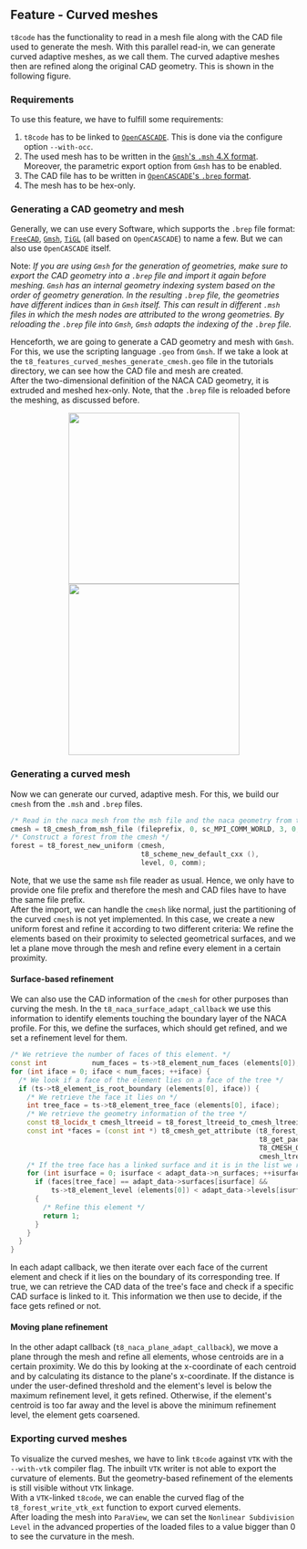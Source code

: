 ## Feature - Curved meshes

`t8code` has the functionality to read in a mesh file along with the CAD file used to generate the mesh. With this parallel read-in, we can generate curved adaptive meshes, as we call them. The curved adaptive meshes then are refined along the original CAD geometry. This is shown in the following figure.

### Requirements

To use this feature, we have to fulfill some requirements:  
1. `t8code` has to be linked to [`OpenCASCADE`](https://dev.opencascade.org/doc/overview/html/index.html). This is done via the configure option `--with-occ`.  
2. The used mesh has to be written in the [`Gmsh`'s `.msh` 4.X format](https://gmsh.info/doc/texinfo/gmsh.html#MSH-file-format). Moreover, the parametric export option from `Gmsh` has to be enabled.  
3. The CAD file has to be written in [`OpenCASCADE`'s `.brep` format](https://dev.opencascade.org/doc/overview/html/specification__brep_format.html).  
4. The mesh has to be hex-only.  

### Generating a CAD geometry and mesh

Generally, we can use every Software, which supports the `.brep` file format: [`FreeCAD`](https://www.freecadweb.org/), [`Gmsh`](https://gmsh.info), [`TiGL`](https://dlr-sc.github.io/tigl/) (all based on `OpenCASCADE`) to name a few. But we can also use `OpenCASCADE` itself.
  
Note: _If you are using `Gmsh` for the generation of geometries, make sure to export the CAD geometry into a `.brep` file and import it again before meshing. `Gmsh` has an internal geometry indexing system based on the order of geometry generation. In the resulting `.brep` file, the geometries have different indices than in `Gmsh` itself. This can result in different `.msh` files in which the mesh nodes are attributed to the wrong geometries. By reloading the `.brep` file into `Gmsh`, `Gmsh` adapts the indexing of the `.brep` file._  

Henceforth, we are going to generate a CAD geometry and mesh with `Gmsh`. For this, we use the scripting language `.geo` from `Gmsh`. If we take a look at the `t8_features_curved_meshes_generate_cmesh.geo` file in the tutorials directory, we can see how the CAD file and mesh are created.  
After the two-dimensional definition of the NACA CAD geometry, it is extruded and meshed hex-only. Note, that the `.brep` file is reloaded before the meshing, as discussed before.
<p align="center">
<img src="https://github.com/holke/t8code/wiki/pictures/tutorials/feature_curved_meshes_naca6412_brep.png" height="300" hspace=100>
<img src="https://github.com/holke/t8code/wiki/pictures/tutorials/feature_curved_meshes_naca6412_mesh.png" height="300">
</p>

### Generating a curved mesh

Now we can generate our curved, adaptive mesh. For this, we build our `cmesh` from the `.msh` and `.brep` files.
```C++
/* Read in the naca mesh from the msh file and the naca geometry from the brep file */
cmesh = t8_cmesh_from_msh_file (fileprefix, 0, sc_MPI_COMM_WORLD, 3, 0, occ);
/* Construct a forest from the cmesh */
forest = t8_forest_new_uniform (cmesh,
                                t8_scheme_new_default_cxx (),
                                level, 0, comm);
```
Note, that we use the same `msh` file reader as usual. Hence, we only have to provide one file prefix and therefore the mesh and CAD files have to have the same file prefix.  
After the import, we can handle the `cmesh` like normal, just the partitioning of the curved `cmesh` is not yet implemented. In this case, we create a new uniform forest and refine it according to two different criteria: We refine the elements based on their proximity to selected geometrical surfaces, and we let a plane move through the mesh and refine every element in a certain proximity.

#### Surface-based refinement

We can also use the CAD information of the `cmesh` for other purposes than curving the mesh. In the `t8_naca_surface_adapt_callback` we use this information to identify elements touching the boundary layer of the NACA profile. For this, we define the surfaces, which should get refined, and we set a refinement level for them.
```C++
/* We retrieve the number of faces of this element. */
const int           num_faces = ts->t8_element_num_faces (elements[0]);
for (int iface = 0; iface < num_faces; ++iface) {
  /* We look if a face of the element lies on a face of the tree */
  if (ts->t8_element_is_root_boundary (elements[0], iface)) {
    /* We retrieve the face it lies on */
    int tree_face = ts->t8_element_tree_face (elements[0], iface);
    /* We retrieve the geometry information of the tree */
    const t8_locidx_t cmesh_ltreeid = t8_forest_ltreeid_to_cmesh_ltreeid (forest_from, which_tree);
    const int *faces = (const int *) t8_cmesh_get_attribute (t8_forest_get_cmesh (forest),
                                                             t8_get_package_id (),
                                                             T8_CMESH_OCC_FACE_ATTRIBUTE_KEY,
                                                             cmesh_ltreeid);
    /* If the tree face has a linked surface and it is in the list we refine it */
    for (int isurface = 0; isurface < adapt_data->n_surfaces; ++isurface) {
      if (faces[tree_face] == adapt_data->surfaces[isurface] &&
          ts->t8_element_level (elements[0]) < adapt_data->levels[isurface])
      {
        /* Refine this element */
        return 1;
      }
    }
  }
}
```
In each adapt callback, we then iterate over each face of the current element and check if it lies on the boundary of its corresponding tree. If true, we can retrieve the CAD data of the tree's face and check if a specific CAD surface is linked to it. This information we then use to decide, if the face gets refined or not.

#### Moving plane refinement

In the other adapt callback (`t8_naca_plane_adapt_callback`), we move a plane through the mesh and refine all elements, whose centroids are in a certain proximity. We do this by looking at the x-coordinate of each centroid and by calculating its distance to the plane's x-coordinate. If the distance is under the user-defined threshold and the element's level is below the maximum refinement level, it gets refined. Otherwise, if the element's centroid is too far away and the level is above the minimum refinement level, the element gets coarsened.

### Exporting curved meshes

To visualize the curved meshes, we have to link `t8code` against `VTK` with the `--with-vtk` compiler flag. The inbuilt `VTK` writer is not able to export the curvature of elements. But the geometry-based refinement of the elements is still visible without `VTK` linkage.  
With a `VTK`-linked `t8code`, we can enable the curved flag of the `t8_forest_write_vtk_ext` function to export curved elements.  
After loading the mesh into `ParaView`, we can set the `Nonlinear Subdivision Level` in the advanced properties of the loaded files to a value bigger than 0 to see the curvature in the mesh.